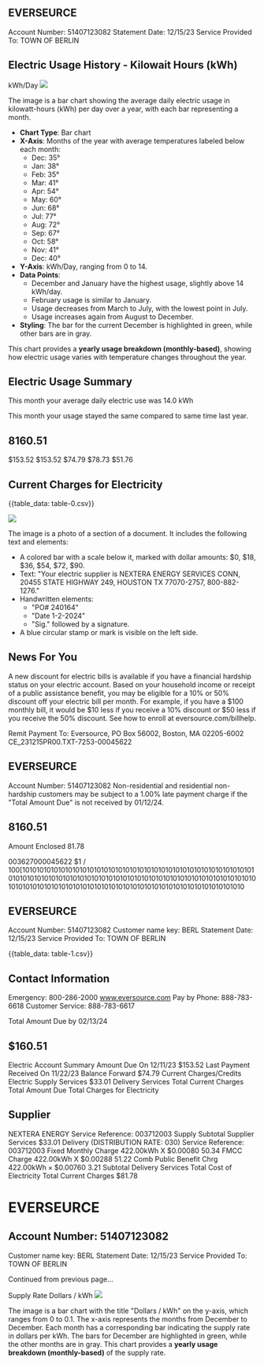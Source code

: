 ## EVERSEURCE

Account Number: 51407123082
Statement Date: 12/15/23
Service Provided To:
TOWN OF BERLIN

## Electric Usage History - Kilowait Hours (kWh)

kWh/Day
![](images/img-0.jpeg)

The image is a bar chart showing the average daily electric usage in kilowatt-hours (kWh) per day over a year, with each bar representing a month. 

- **Chart Type**: Bar chart
- **X-Axis**: Months of the year with average temperatures labeled below each month:
  - Dec: 35°
  - Jan: 38°
  - Feb: 35°
  - Mar: 41°
  - Apr: 54°
  - May: 60°
  - Jun: 68°
  - Jul: 77°
  - Aug: 72°
  - Sep: 67°
  - Oct: 58°
  - Nov: 41°
  - Dec: 40°
- **Y-Axis**: kWh/Day, ranging from 0 to 14.
- **Data Points**: 
  - December and January have the highest usage, slightly above 14 kWh/day.
  - February usage is similar to January.
  - Usage decreases from March to July, with the lowest point in July.
  - Usage increases again from August to December.
- **Styling**: The bar for the current December is highlighted in green, while other bars are in gray.

This chart provides a **yearly usage breakdown (monthly-based)**, showing how electric usage varies with temperature changes throughout the year.

## Electric Usage Summary

This month your average daily electric use was 14.0 kWh

This month your usage stayed the same compared to same time last year.

## 8160.51

$153.52
$153.52
$74.79
$78.73
$51.76

## Current Charges for Electricity

{{table_data: table-0.csv}}

![](images/img-1.jpeg)

The image is a photo of a section of a document. It includes the following text and elements:

- A colored bar with a scale below it, marked with dollar amounts: $0, $18, $36, $54, $72, $90.
- Text: "Your electric supplier is NEXTERA ENERGY SERVICES CONN, 20455 STATE HIGHWAY 249, HOUSTON TX 77070-2757, 800-882-1276."
- Handwritten elements:
  - "PO# 240164"
  - "Date 1-2-2024"
  - "Sig." followed by a signature.
- A blue circular stamp or mark is visible on the left side.

## News For You

A new discount for electric bills is available if you have a financial hardship status on your electric account. Based on your household income or receipt of a public assistance benefit, you may be eligible for a $10 \%$ or $50 \%$ discount off your electric bill per month. For example, if you have a $\$ 100$ monthly bill, it would be $\$ 10$ less if you receive a $10 \%$ discount or $\$ 50$ less if you receive the $50 \%$ discount. See how to enroll at eversource.com/billhelp.

Remit Payment To: Eversource, PO Box 56002, Boston, MA 02205-6002
CE_231215PR00.TXT-7253-00045622

## EVERSEURCE

Account Number: 51407123082
Non-residential and residential non-hardship customers may be subject to a $1.00 \%$ late payment charge if the "Total Amount Due" is not received by $01 / 12 / 24$.

## $8160.51$

Amount Enclosed
$81.78$

003627000045622
$1 / 100[10101010101010101010101010101010101010101010101010101010101010101010101010101010101010101010101010101010101010101010101010101010101010101010101010101010101010101010101010101010101010101010101010101010

## EVERSEURCE

Account Number: 51407123082
Customer name key: BERL
Statement Date: 12/15/23
Service Provided To:
TOWN OF BERLIN

{{table_data: table-1.csv}}

## Contact Information

Emergency: 800-286-2000
www.eversource.com
Pay by Phone: 888-783-6618
Customer Service: 888-783-6617

Total Amount Due
by $02 / 13 / 24$

## $160.51

Electric Account Summary
Amount Due On 12/11/23
$153.52
Last Payment Received On 11/22/23
Balance Forward
$74.79
Current Charges/Credits
Electric Supply Services
$33.01
Delivery Services
Total Current Charges
Total Amount Due
Total Charges for Electricity

## Supplier

NEXTERA ENERGY
Service Reference: 003712003
Supply
Subtotal Supplier Services
$33.01
Delivery
(DISTRIBUTION RATE: 030)
Service Reference: 003712003
Fixed Monthly Charge
422.00kWh X $\$ 0.00080$
$50.34$
FMCC Charge
422.00kWh X $\$ 0.00288$
$51.22$
Comb Public Benefit Chrg
$422.00 \mathrm{kWh} \times \$ 0.00760$
$3.21$
Subtotal Delivery Services
Total Cost of Electricity
Total Current Charges
$\$ 81.78$

# EVERSEURCE 

## Account Number: 51407123082

Customer name key: BERL
Statement Date: $12 / 15 / 23$
Service Provided To:
TOWN OF BERLIN

Continued from previous page...

Supply Rate
Dollars / kWh
![](images/img-2.jpeg)

The image is a bar chart with the title "Dollars / kWh" on the y-axis, which ranges from 0 to 0.1. The x-axis represents the months from December to December. Each month has a corresponding bar indicating the supply rate in dollars per kWh. The bars for December are highlighted in green, while the other months are in gray. This chart provides a **yearly usage breakdown (monthly-based)** of the supply rate.
